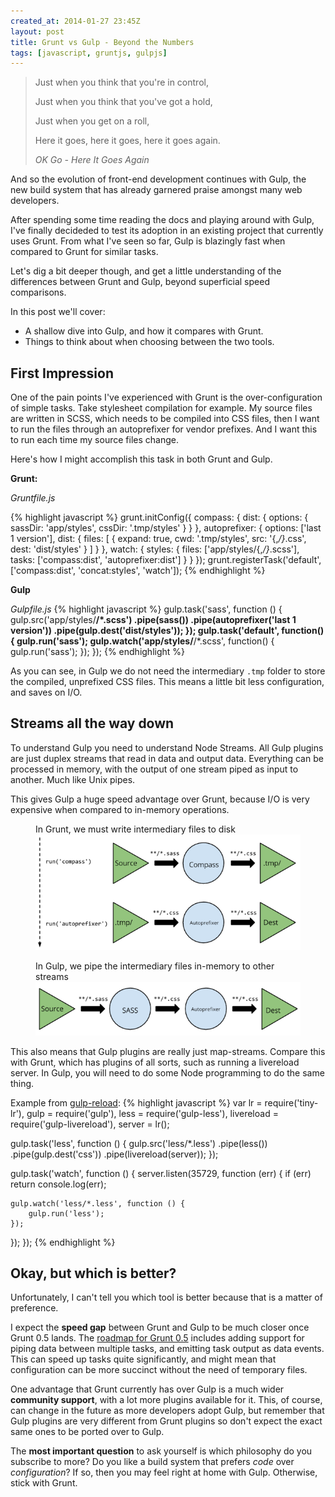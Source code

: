 ```yaml
---
created_at: 2014-01-27 23:45Z
layout: post
title: Grunt vs Gulp - Beyond the Numbers
tags: [javascript, gruntjs, gulpjs]
---
```


<blockquote>
  <p>Just when you think that you're in control,</p>
  <p>Just when you think that you've got a hold,</p>
  <p>Just when you get on a roll,</p>
  <p>Here it goes, here it goes, here it goes again.</p>
  <p><cite> OK Go - Here It Goes Again</cite></p>
</blockquote>

And so the evolution of front-end development continues with Gulp,
the new build system that has already garnered praise amongst many
web developers.

After spending some time reading the docs and playing around with
Gulp, I've finally decideded to test its adoption in an existing
project that currently uses Grunt. From what I've seen so far,
Gulp is blazingly fast when compared to Grunt for similar tasks.

Let's dig a bit deeper though, and get a little understanding of the
differences between Grunt and Gulp, beyond superficial speed comparisons.

In this post we'll cover:
- A shallow dive into Gulp, and how it compares with Grunt.
- Things to think about when choosing between the two tools.

## First Impression

One of the pain points I've experienced with Grunt is the over-configuration
of simple tasks. Take stylesheet compilation for example. My source files are
written in SCSS, which needs to be compiled into CSS files, then I want to run
the files through an autoprefixer for vendor prefixes. And I want this to run
each time my source files change.

Here's how I might accomplish this task in both Grunt and Gulp.

**Grunt:**

*Gruntfile.js*

{% highlight javascript %}
grunt.initConfig({
 compass: {
    dist: {
      options: {
        sassDir: 'app/styles',
        cssDir: '.tmp/styles'
      }
    }
  },
  autoprefixer: {
    options: ['last 1 version'],
    dist: {
      files: [
        {
          expand: true,
          cwd: '.tmp/styles',
          src: '{,*/}*.css',
          dest: 'dist/styles'
        }
      ]
    }
  },
  watch: {
    styles: {
      files: ['app/styles/{,*/}*.scss'],
      tasks: ['compass:dist', 'autoprefixer:dist']
    }
  }
});
grunt.registerTask('default', ['compass:dist', 'concat:styles', 'watch']);
{% endhighlight %}

**Gulp**

*Gulpfile.js*
{% highlight javascript %}
gulp.task('sass', function () {
  gulp.src('app/styles/**/*.scss')
    .pipe(sass())
    .pipe(autoprefixer('last 1 version'))
    .pipe(gulp.dest('dist/styles'));
});
gulp.task('default', function() {
  gulp.run('sass');
  gulp.watch('app/styles/**/*.scss', function() {
    gulp.run('sass');
  });
});
{% endhighlight %}

As you can see, in Gulp we do not need the intermediary `.tmp` folder to
store the compiled, unprefixed CSS files. This means a little bit less configuration,
and saves on I/O.

## Streams all the way down

To understand Gulp you need to understand Node Streams. All Gulp plugins are
just duplex streams that read in data and output data. Everything can be processed
in memory, with the output of one stream piped as input to another. Much like Unix pipes.

This gives Gulp a huge speed advantage over Grunt, because I/O is very expensive when
compared to in-memory operations.

<figure>
  <figcaption>
    In Grunt, we must write intermediary files to disk
  </figcaption>
  <img src="/images/grunt-flow.png" alt="Grunt flow" />
</figure>

<figure>
  <figcaption>
    In Gulp, we pipe the intermediary files in-memory to other streams
  </figcaption>
  <img src="/images/gulp-flow.png" alt="Gulp flow" />
</figure>

This also means that Gulp plugins are really just map-streams. Compare this with Grunt, which has
plugins of all sorts, such as running a livereload server. In Gulp, you will need to do some Node
programming to do the same thing.

Example from [gulp-reload](https://npmjs.org/package/gulp-livereload):
{% highlight javascript %}
var lr = require('tiny-lr'),
    gulp = require('gulp'),
    less = require('gulp-less'),
    livereload = require('gulp-livereload'),
    server = lr();

gulp.task('less', function () {
  gulp.src('less/*.less')
    .pipe(less())
    .pipe(gulp.dest('css'))
    .pipe(livereload(server));
});

gulp.task('watch', function () {
  server.listen(35729, function (err) {
    if (err) return console.log(err);

    gulp.watch('less/*.less', function () {
        gulp.run('less');
    });
  });
});
{% endhighlight %}

## Okay, but which is better?

Unfortunately, I can't tell you which tool is better because that is a matter of preference.

I expect the **speed gap** between Grunt and Gulp to be much closer once Grunt 0.5 lands. The [roadmap
for Grunt 0.5](https://github.com/gruntjs/grunt-docs/blob/master/Roadmap.md) includes adding support for
piping data between multiple tasks, and emitting task output as data events. This can speed up tasks
quite significantly, and might mean that configuration can be more succinct without the need of temporary
files.

One advantage that Grunt currently has over Gulp is a much wider **community support**, with a lot
more plugins available for it. This, of course, can change in the future as more developers adopt Gulp,
but remember that Gulp plugins are very different from Grunt plugins so don't expect the exact same ones
to be ported over to Gulp.

The **most important question** to ask yourself is which philosophy do you subscribe to more? Do you
like a build system that prefers *code* over *configuration*? If so, then you may feel right at home
with Gulp. Otherwise, stick with Grunt.
